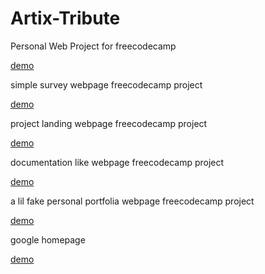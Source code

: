 # Artix-Tribute
Personal Web Project for freecodecamp

<a href = "https://codepen.io/siduck765/full/dyMRYNa">demo </a>

simple survey webpage freecodecamp project

<a href = "https://codepen.io/siduck765/full/mdPMzNj"> demo </a>


project landing webpage freecodecamp project

<a href ="https://codepen.io/siduck765/full/xxVXNKN"> demo </a>

documentation like webpage freecodecamp project

<a href ="https://codepen.io/siduck765/full/poydjgM"> demo </a>

a lil fake personal portfolia webpage freecodecamp project

<a href ="https://codepen.io/siduck765/full/ExKoaWo"> demo </a>

google homepage 

<a href ="https://codepen.io/siduck765/full/NWNyrpz" > demo </a>
